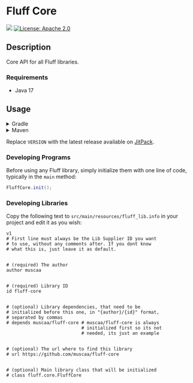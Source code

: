 # Fluff Core

[![](https://jitpack.io/v/muscaa/fluff-core.svg)](https://jitpack.io/#muscaa/fluff-core)
[![License: Apache 2.0](https://img.shields.io/badge/License-Apache%202.0-blue.svg)](https://opensource.org/licenses/Apache-2.0)

## Description

Core API for all Fluff libraries.

### Requirements

- Java 17

## Usage

<details>
<summary>Gradle</summary>
    
```gradle
repositories {
    maven { url "https://jitpack.io" }
}

dependencies {
    implementation "com.github.muscaa:fluff-core:VERSION"
}
```
</details>

<details>
<summary>Maven</summary>
    
```xml
<repositories>
    <repository>
        <id>jitpack.io</id>
        <url>https://jitpack.io</url>
    </repository>
</repositories>

<dependencies>
    <dependency>
        <groupId>com.github.muscaa</groupId>
        <artifactId>fluff-core</artifactId>
        <version>VERSION</version>
    </dependency>
</dependencies>
```
</details>

Replace `VERSION` with the latest release available on [JitPack](https://jitpack.io/#muscaa/fluff-core).

### Developing Programs

Before using any Fluff library, simply initialize them with one line of code, typically in the `main` method:

```java
FluffCore.init();
```

### Developing Libraries

Copy the following text to `src/main/resources/fluff_lib.info` in your project and edit it as you wish:
```info
v1
# First line must always be the Lib Supplier ID you want
# to use, without any comments after. If you dont know
# what this is, just leave it as default.


# (required) The author
author muscaa


# (required) Library ID
id fluff-core


# (optional) Library dependencies, that need to be
# initialized before this one, in "{author}/{id}" format,
# separated by commas
# depends muscaa/fluff-core # muscaa/fluff-core is always
                            # initialized first so its not
                            # needed, its just an example


# (optional) The url where to find this library
# url https://github.com/muscaa/fluff-core


# (optional) Main library class that will be initialized
# class fluff.core.FluffCore
```
